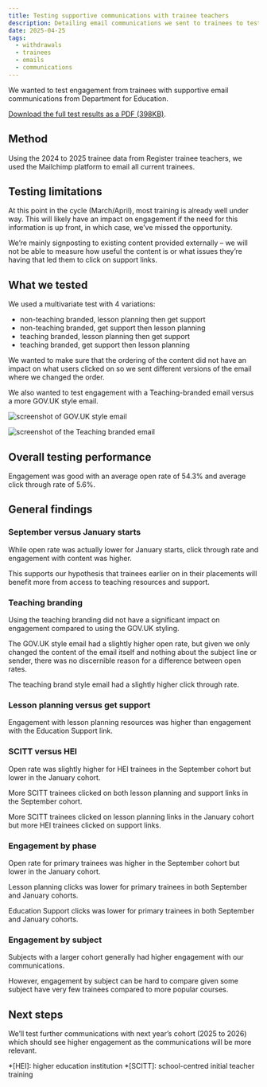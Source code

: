 ```yaml
---
title: Testing supportive communications with trainee teachers
description: Detailing email communications we sent to trainees to test their engagement with supportive content from Department for Education
date: 2025-04-25
tags:
  - withdrawals
  - trainees
  - emails
  - communications
---
```


We wanted to test engagement from trainees with supportive email communications from Department for Education.

[Download the full test results as a PDF (398KB)](comms-testing-results.pdf).

## Method

Using the 2024 to 2025 trainee data from Register trainee teachers, we used the Mailchimp platform to email all current trainees.

## Testing limitations

At this point in the cycle (March/April), most training is already well under way. This will likely have an impact on engagement if the need for this information is up front, in which case, we’ve missed the opportunity.​

We’re mainly signposting to existing content provided externally – we will not be able to measure how useful the content is or what issues they’re having that led them to click on support links.

## What we tested

We used a multivariate test with 4 variations:

- non-teaching branded, lesson planning then get support
- non-teaching branded, get support then lesson planning​
- teaching branded, lesson planning then get support​
- teaching branded, get support then lesson planning

We wanted to make sure that the ordering of the content did not have an impact on what users clicked on so we sent different versions of the email where we changed the order.

We also wanted to test engagement with a Teaching-branded email versus a more GOV.UK style email.

![screenshot of GOV.UK style email](govuk-style-email.png "Screenshot of the GOV.UK style email")

![screenshot of the Teaching branded email](teaching-branded-email.png "Screenshot of the Teaching branded email")

## Overall testing performance

Engagement was good with an average open rate of 54.3% and average click through rate of 5.6%.

## General findings

### September versus January starts

While open rate was actually lower for January starts, click through rate and
engagement with content was higher.​

This supports our hypothesis that trainees earlier on in their placements will benefit more from access to teaching resources and support.

### Teaching branding

Using the teaching branding did not have a significant impact on engagement compared to using the GOV.UK styling.​

The GOV.UK style email had a slightly higher open rate, but given we only changed the content of the email itself and nothing about the subject line or sender, there was no discernible reason for a difference between open rates.​

The teaching brand style email had a slightly higher click through rate.

### Lesson planning versus get support

Engagement with lesson planning resources was higher than engagement with the Education Support link.

### SCITT versus HEI

Open rate was slightly higher for HEI trainees in the September cohort but lower in the January cohort.

More SCITT trainees clicked on both lesson planning and support links in the September cohort.

More SCITT trainees clicked on lesson planning links in the January cohort but more HEI trainees clicked on support links.

### Engagement by phase

Open rate for primary trainees was higher in the September cohort but lower in the January cohort.

Lesson planning clicks was lower for primary trainees in both September and January cohorts.

Education Support clicks was lower for primary trainees in both September and January cohorts.

### Engagement by subject

Subjects with a larger cohort generally had higher engagement with our communications.

However, engagement by subject can be hard to compare given some subject have very few trainees compared to more popular courses.

## Next steps

We’ll test further communications with next year’s cohort (2025 to 2026) which should see higher engagement as the communications will be more relevant.

*[HEI]: higher education institution
*[SCITT]: school-centred initial teacher training
